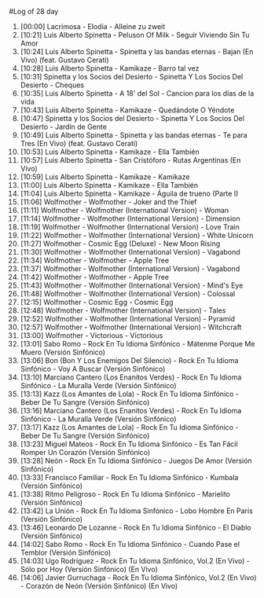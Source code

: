 #Log of 28 day

1. [00:00] Lacrimosa - Elodia - Alleine zu zweit
1. [10:21] Luis Alberto Spinetta - Peluson Of Milk - Seguir Viviendo Sin Tu Amor
1. [10:24] Luis Alberto Spinetta - Spinetta y las bandas eternas - Bajan (En Vivo) (feat. Gustavo Cerati)
1. [10:28] Luis Alberto Spinetta - Kamikaze - Barro tal vez
1. [10:31] Spinetta y los Socios del Desierto - Spinetta Y Los Socios Del Desierto - Cheques
1. [10:35] Luis Alberto Spinetta - A 18' del Sol - Cancion para los días de la vida
1. [10:43] Luis Alberto Spinetta - Kamikaze - Quedándote O Yéndote
1. [10:47] Spinetta y los Socios del Desierto - Spinetta Y Los Socios Del Desierto - Jardín de Gente
1. [10:49] Luis Alberto Spinetta - Spinetta y las bandas eternas - Te para Tres (En Vivo) (feat. Gustavo Cerati)
1. [10:53] Luis Alberto Spinetta - Kamikaze - Ella También
1. [10:57] Luis Alberto Spinetta - San Cristóforo - Rutas Argentinas (En Vivo)
1. [10:59] Luis Alberto Spinetta - Kamikaze - Kamikaze
1. [11:00] Luis Alberto Spinetta - Kamikaze - Ella También
1. [11:04] Luis Alberto Spinetta - Kamikaze - Águila de trueno (Parte I)
1. [11:06] Wolfmother - Wolfmother - Joker and the Thief
1. [11:11] Wolfmother - Wolfmother (International Version) - Woman
1. [11:14] Wolfmother - Wolfmother (International Version) - Dimension
1. [11:19] Wolfmother - Wolfmother (International Version) - Love Train
1. [11:22] Wolfmother - Wolfmother (International Version) - White Unicorn
1. [11:27] Wolfmother - Cosmic Egg (Deluxe) - New Moon Rising
1. [11:30] Wolfmother - Wolfmother (International Version) - Vagabond
1. [11:34] Wolfmother - Wolfmother - Apple Tree
1. [11:37] Wolfmother - Wolfmother (International Version) - Vagabond
1. [11:42] Wolfmother - Wolfmother - Apple Tree
1. [11:43] Wolfmother - Wolfmother (International Version) - Mind's Eye
1. [11:48] Wolfmother - Wolfmother (International Version) - Colossal
1. [12:15] Wolfmother - Cosmic Egg - Cosmic Egg
1. [12:48] Wolfmother - Wolfmother (International Version) - Tales
1. [12:52] Wolfmother - Wolfmother (International Version) - Pyramid
1. [12:57] Wolfmother - Wolfmother (International Version) - Witchcraft
1. [13:00] Wolfmother - Victorious - Victorious
1. [13:01] Sabo Romo - Rock En Tu Idioma Sinfónico - Mátenme Porque Me Muero (Versión Sinfónico)
1. [13:06] Bon (Bon Y Los Enemigos Del Silencio) - Rock En Tu Idioma Sinfónico - Voy A Buscar (Versión Sinfónico)
1. [13:10] Marciano Cantero (Los Enanitos Verdes) - Rock En Tu Idioma Sinfónico - La Muralla Verde (Versión Sinfónico)
1. [13:13] Kazz (Los Amantes de Lola) - Rock En Tu Idioma Sinfónico - Beber De Tu Sangre (Versión Sinfónico)
1. [13:16] Marciano Cantero (Los Enanitos Verdes) - Rock En Tu Idioma Sinfónico - La Muralla Verde (Versión Sinfónico)
1. [13:17] Kazz (Los Amantes de Lola) - Rock En Tu Idioma Sinfónico - Beber De Tu Sangre (Versión Sinfónico)
1. [13:23] Miguel Mateos - Rock En Tu Idioma Sinfónico - Es Tan Fácil Romper Un Corazón (Versión Sinfónico)
1. [13:28] Neón - Rock En Tu Idioma Sinfónico - Juegos De Amor (Versión Sinfónico)
1. [13:33] Francisco Familiar - Rock En Tu Idioma Sinfónico - Kumbala (Versión Sinfónico)
1. [13:38] Ritmo Peligroso - Rock En Tu Idioma Sinfónico - Marielito (Versión Sinfónico)
1. [13:42] La Unión - Rock En Tu Idioma Sinfónico - Lobo Hombre En París (Versión Sinfónico)
1. [13:46] Leonardo De Lozanne - Rock En Tu Idioma Sinfónico - El Diablo (Versión Sinfónico)
1. [14:02] Sabo Romo - Rock En Tu Idioma Sinfónico - Cuando Pase el Temblor (Versión Sinfónico)
1. [14:03] Ugo Rodríguez - Rock En Tu Idioma Sinfónico, Vol.2 (En Vivo) - Sólo por Hoy (Versión Sinfónico) (En Vivo)
1. [14:06] Javier Gurruchaga - Rock En Tu Idioma Sinfónico, Vol.2 (En Vivo) - Corazón de Neón (Versión Sinfónico) (En Vivo)
